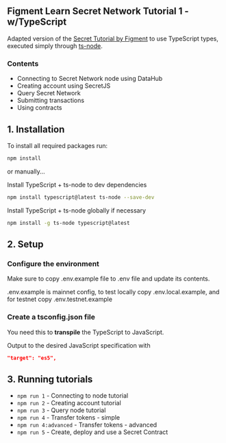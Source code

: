 ## Figment Learn Secret Network Tutorial 1 - w/TypeScript
Adapted version of the [Secret Tutorial by Figment](https://github.com/figment-networks/tutorials/tree/main/secret) to use TypeScript types, executed simply through [ts-node](https://github.com/TypeStrong/ts-node).
### Contents

* Connecting to Secret Network node using DataHub
* Creating account using SecretJS
* Query Secret Network
* Submitting transactions
* Using contracts

## 1. Installation

To install all required packages run:

```bash
npm install
```

or manually...

Install TypeScript + ts-node to dev dependencies

```bash
npm install typescript@latest ts-node --save-dev
```

Install TypeScript + ts-node globally if necessary

```bash
npm install -g ts-node typescript@latest
```

## 2. Setup

### Configure the environment
Make sure to copy .env.example file to .env file and update its contents.

.env.example is mainnet config, to test locally copy .env.local.example, and for testnet copy .env.testnet.example

### Create a tsconfig.json file
You need this to **transpile** the TypeScript to JavaScript. 

Output to the desired JavaScript specification with 
```json
"target": "es5",
```

## 3. Running tutorials

* `npm run 1` - Connecting to node tutorial
* `npm run 2` - Creating account tutorial
* `npm run 3` - Query node tutorial
* `npm run 4` - Transfer tokens - simple
* `npm run 4:advanced` - Transfer tokens - advanced
* `npm run 5` - Create, deploy and use a Secret Contract
